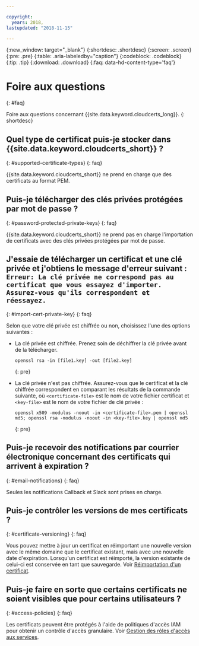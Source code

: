 ```yaml
---

copyright:
  years: 2018,
lastupdated: "2018-11-15"

---
```


{:new_window: target="_blank"}
{:shortdesc: .shortdesc}
{:screen: .screen}
{:pre: .pre}
{:table: .aria-labeledby="caption"}
{:codeblock: .codeblock}
{:tip: .tip}
{:download: .download}
{:faq: data-hd-content-type='faq'}

# Foire aux questions
{: #faq}

Foire aux questions concernant {{site.data.keyword.cloudcerts_long}}.
{: shortdesc}

## Quel type de certificat puis-je stocker dans {{site.data.keyword.cloudcerts_short}} ?
{: #supported-certificate-types}
{: faq}

{{site.data.keyword.cloudcerts_short}} ne prend en charge que des certificats au format PEM. 

## Puis-je télécharger des clés privées protégées par mot de passe ?
{: #password-protected-private-keys}
{: faq}

{{site.data.keyword.cloudcerts_short}} ne prend pas en charge l'importation de certificats avec des clés privées protégées par mot de passe. 

## J'essaie de télécharger un certificat et une clé privée et j'obtiens le message d'erreur suivant : `Erreur: La clé privée ne correspond pas au certificat que vous essayez d'importer. Assurez-vous qu'ils correspondent et réessayez.`
{: #import-cert-private-key}
{: faq}

Selon que votre clé privée est chiffrée ou non, choisissez l'une des options suivantes :

* La clé privée est chiffrée. Prenez soin de déchiffrer la clé privée avant de la télécharger. 

   ```
   openssl rsa -in [file1.key] -out [file2.key]
   ```
   {: pre}

* La clé privée n'est pas chiffrée. Assurez-vous que le certificat et la clé chiffrée correspondent en comparant les résultats de la commande suivante, où `<certificate-file>` est le nom de votre fichier certificat et `<key-file>` est le nom de votre fichier de clé privée :

   ```
   openssl x509 -modulus -noout -in <certificate-file>.pem | openssl md5; openssl rsa -modulus -noout -in <key-file>.key | openssl md5
   ```
   {: pre}

## Puis-je recevoir des notifications par courrier électronique concernant des certificats qui arrivent à expiration ?
{: #email-notifications}
{: faq}

Seules les notifications Callback et Slack sont prises en charge. 

## Puis-je contrôler les versions de mes certificats ?
{: #certificate-versioning}
{: faq}

Vous pouvez mettre à jour un certificat en réimportant une nouvelle version avec le même domaine que le certificat existant, mais avec une nouvelle date d'expiration. Lorsqu'un certificat est réimporté, la version existante de celui-ci est conservée en tant que sauvegarde. Voir [Réimportation d'un certificat](/docs/services/certificate-manager/managing-certificates.html#reimport-certificate).


## Puis-je faire en sorte que certains certificats ne soient visibles que pour certains utilisateurs ?
{: #access-policies}
{: faq}

Les certificats peuvent être protégés à l'aide de politiques d'accès IAM pour obtenir un contrôle d'accès granulaire. Voir [Gestion des rôles d'accès aux services](access-management.html).
